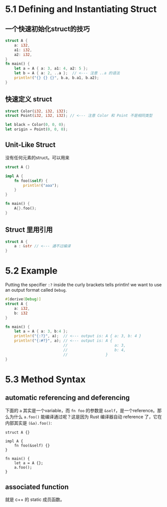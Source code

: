 # 5.1 Defining and Instantiating Struct

## 一个快速初始化struct的技巧
```rust
struct A {
    a: i32,
    a1: i32,
    a2: i32,
}
fn main() {
    let a = A { a: 3, a1: 4, a2: 5 };
    let b = A { a: 2, ..a };  // <--- 注意 ..a 的语法
    println!("{} {} {}", b.a, b.a1, b.a2);
}
```

## 快速定义 struct
``` rust
struct Color(i32, i32, i32);
struct Point(i32, i32, i32); // <--- 注意 Color 和 Point 不是相同类型

let black = Color(0, 0, 0);
let origin = Point(0, 0, 0);
```

## Unit-Like Struct
没有任何元素的struct。可以用来
``` rust
struct A {}

impl A {
    fn foo(&self) {
        println!("aaa");
    }
}

fn main() {
    A{}.foo();
}
```

## Struct 里用引用
``` rust
struct A {
	a : &str // <--- 通不过编译
}
```

# 5.2 Example

Putting the specifier `:?` inside the curly brackets tells println! we want to use an output format called `Debug`. 
```rust
#[derive(Debug)]
struct A { 
    a: i32,
    b: i32
}

fn main() {
    let a = A { a: 3, b:4 };
    println!("{:?}", a);  // <--- output is: A { a: 3, b: 4 }
    println!("{:#?}", a); // <--- output is: A {
                          //                     a: 3,
                          //                     b: 4,
                          //                 }
}
```

# 5.3 Method Syntax

## automatic referencing and deferencing
下面的 `a` 其实是一个variable，而 `fn foo` 的参数是 `&self`，是一个reference。那么为什么 `a.foo()` 能编译通过呢？这是因为 Rust 编译器自动 reference 了，它在内部其实是 `(&a).foo()`:
```
struct A {}

impl A {
    fn foo(&self) {}
}

fn main() {
    let a = A {};
    a.foo();
}
```

## associated function
就是 c++ 的 static 成员函数。

